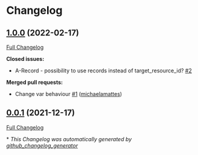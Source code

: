 # Changelog

## [1.0.0](https://github.com/T-Systems-MMS/terraform-azurerm-dns/tree/1.0.0) (2022-02-17)

[Full Changelog](https://github.com/T-Systems-MMS/terraform-azurerm-dns/compare/0.0.1...1.0.0)

**Closed issues:**

- A-Record - possibility to use records instead of target\_resource\_id? [\#2](https://github.com/T-Systems-MMS/terraform-azurerm-dns/issues/2)

**Merged pull requests:**

- Change var behaviour [\#1](https://github.com/T-Systems-MMS/terraform-azurerm-dns/pull/1) ([michaelamattes](https://github.com/michaelamattes))

## [0.0.1](https://github.com/T-Systems-MMS/terraform-azurerm-dns/tree/0.0.1) (2021-12-17)

[Full Changelog](https://github.com/T-Systems-MMS/terraform-azurerm-dns/compare/377d2b5afa5d0600b2c115c315584aba88707ac5...0.0.1)



\* *This Changelog was automatically generated by [github_changelog_generator](https://github.com/github-changelog-generator/github-changelog-generator)*
